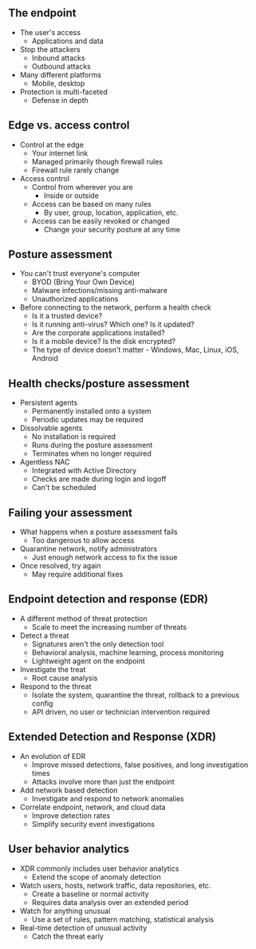 ## The endpoint
- The user's access
	- Applications and data
- Stop the attackers
	- Inbound attacks
	- Outbound attacks
- Many different platforms
	- Mobile, desktop
- Protection is multi-faceted
	- Defense in depth
## Edge vs. access control
- Control at the edge
	- Your internet link
	- Managed primarily though firewall rules
	- Firewall rule rarely change
- Access control
	- Control from wherever you are
		- Inside or outside
	- Access can be based on many rules
		- By user, group, location, application, etc.
	- Access can be easily revoked or changed
		- Change your security posture at any time
## Posture assessment
- You can't trust everyone's computer
	- BYOD (Bring Your Own Device)
	- Malware infections/missing anti-malware
	- Unauthorized applications
- Before connecting to the network, perform a health check
	- Is it a trusted device?
	- Is it running anti-virus? Which one? Is it updated?
	- Are the corporate applications installed?
	- Is it a mobile device? Is the disk encrypted?
	- The type of device doesn't matter - Windows, Mac, Linux, iOS, Android
## Health checks/posture assessment
- Persistent agents
	- Permanently installed onto a system
	- Periodic updates may be required
- Dissolvable agents
	- No installation is required
	- Runs during the posture assessment
	- Terminates when no longer required
- Agentless NAC
	- Integrated with Active Directory
	- Checks are made during login and logoff
	- Can't be scheduled
## Failing your assessment
- What happens when a posture assessment fails
	- Too dangerous to allow access
- Quarantine network, notify administrators
	- Just enough network access to fix the issue
- Once resolved, try again
	- May require additional fixes
## Endpoint detection and response (EDR)
- A different method of threat protection
	- Scale to meet the increasing number of threats
- Detect a threat
	- Signatures aren't the only detection tool
	- Behavioral analysis, machine learning, process monitoring
	- Lightweight agent on the endpoint
- Investigate the treat
	- Root cause analysis
- Respond to the threat
	- Isolate the system, quarantine the threat, rollback to a previous config
	- API driven, no user or technician intervention required
## Extended Detection and Response (XDR)
- An evolution of EDR
	- Improve missed detections, false positives, and long investigation times
	- Attacks involve more than just the endpoint
- Add network based detection
	- Investigate and respond to network anomalies
- Correlate endpoint, network, and cloud data
	- Improve detection rates
	- Simplify security event investigations
## User behavior analytics
- XDR commonly includes user behavior analytics
	- Extend the scope of anomaly detection
- Watch users, hosts, network traffic, data repositories, etc.
	- Create a baseline or normal activity
	- Requires data analysis over an extended period
- Watch for anything unusual
	- Use a set of rules, pattern matching, statistical analysis
- Real-time detection of unusual activity
	- Catch the threat early